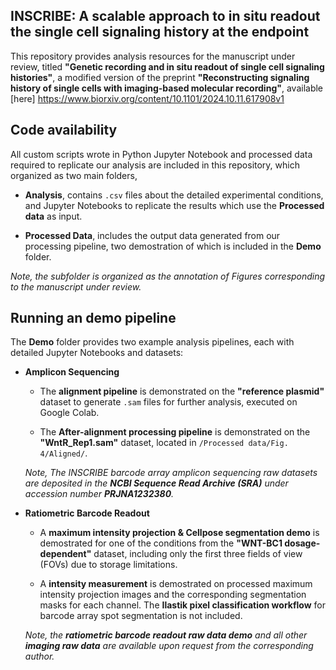## INSCRIBE: A scalable approach to in situ readout the single cell signaling history at the endpoint

This repository provides analysis resources for the manuscript under review, titled **"Genetic recording and in situ readout of single cell signaling histories"**, a modified version of the preprint **"Reconstructing signaling history of single cells with imaging-based molecular recording"**, available [here] https://www.biorxiv.org/content/10.1101/2024.10.11.617908v1

## Code availability
All custom scripts wrote in Python Jupyter Notebook and processed data required to replicate our analysis are included in this repository, which organized as two main folders,

- **Analysis**, contains `.csv` files about the detailed experimental conditions, and Jupyter Notebooks to replicate the results which use the **Processed data** as input.

- **Processed Data**, includes the output data generated from our processing pipeline, two demostration of which is included in the **Demo** folder.

*Note, the subfolder is organized as the annotation of Figures corresponding to the manuscript under review.* 

## Running an demo pipeline

The **Demo** folder provides two example analysis pipelines, each with detailed Jupyter Notebooks and datasets:

- **Amplicon Sequencing**  

  - The **alignment pipeline** is demonstrated on the **"reference plasmid"** dataset to generate `.sam` files for further analysis, executed on Google Colab.  

  - The **After-alignment processing pipeline** is demonstrated on the **"WntR_Rep1.sam"** dataset, located in `/Processed data/Fig. 4/Aligned/`.  
  
  *Note, The INSCRIBE barcode array amplicon sequencing raw datasets are deposited in the **NCBI Sequence Read Archive (SRA)** under accession number **PRJNA1232380**.* 

- **Ratiometric Barcode Readout**  

  - A **maximum intensity projection & Cellpose segmentation demo** is demostrated for one of the conditions from the **"WNT-BC1 dosage-dependent"** dataset, including only the first three fields of view (FOVs) due to storage limitations.  

  - A **intensity measurement** is demostrated on processed maximum intensity projection images and the corresponding segmentation masks for each channel. The **Ilastik pixel classification workflow** for barcode array spot segmentation is not included.  
  
  *Note, the **ratiometric barcode readout raw data demo** and all other **imaging raw data** are available upon request from the corresponding author.* 
